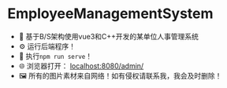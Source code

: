 # EmployeeManagementSystem
- 💼 基于B/S架构使用vue3和C++开发的某单位人事管理系统
- ⚙️ 运行后端程序！
- 🏃 执行`npm run serve`！
- 🌐 浏览器打开： [localhost:8080/admin/](localhost:8080/admin/)
- 🖼️ 所有的图片素材来自网络！如有侵权请联系我，我会及时删除！
